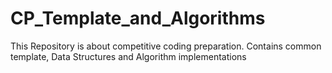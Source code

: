 # CP_Template_and_Algorithms
This Repository is about competitive coding preparation. Contains common template, Data Structures and Algorithm implementations
